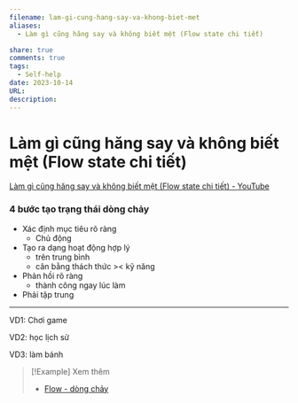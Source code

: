 ```yaml
---
filename: lam-gi-cung-hang-say-va-khong-biet-met
aliases:
  - Làm gì cũng hăng say và không biết mệt (Flow state chi tiết)

share: true
comments: true
tags:
  - Self-help
date: 2023-10-14
URL: 
description:
---
```

# Làm gì cũng hăng say và không biết mệt (Flow state chi tiết)

[Làm gì cũng hăng say và không biết mệt (Flow state chi tiết) - YouTube](https://www.youtube.com/watch?v=DiE8EG-pjpw)

### 4 bước tạo trạng thái dòng chảy

- Xác định mục tiêu rõ ràng
    - Chủ động
- Tạo ra dạng hoạt động hợp lý
    - trên trung bình
    - cân bằng thách thức >< kỹ năng
- Phản hồi rõ ràng
    - thành công ngay lúc làm
- Phải tập trung

---

VD1: Chơi game

VD2: học lịch sử

VD3: làm bánh


> [!Example] Xem thêm
> - [Flow - dòng chảy](./flow-dong-chay.md)